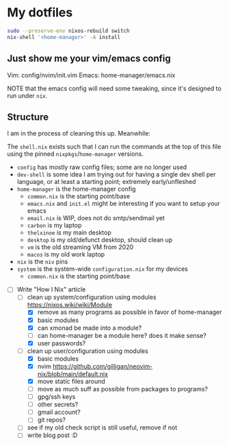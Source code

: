 # My dotfiles

```sh
sudo --preserve-env nixos-rebuild switch
nix-shell '<home-manager>' -A install
```

## Just show me your vim/emacs config

Vim: config/nvim/init.vim
Emacs: home-manager/emacs.nix


NOTE that the emacs config will need some tweaking, since it's designed
to run under `nix`.

## Structure

I am in the process of cleaning this up. Meanwhile:

The `shell.nix` exists such that I can run the commands at the top of this
file using the pinned `nixpkgs`/`home-manager` versions.

- `config` has mostly raw config files; some are no longer used
- `dev-shell` is some idea I am trying out for having a single dev shell per language, or at least a starting point; extremely early/unfleshed
- `home-manager` is the home-manager config
  - `common.nix` is the starting point/base
  - `emacs.nix` and `init.el` might be interesting if you want to setup your emacs
  - `email.nix` is WIP, does not do smtp/sendmail yet
  - `carbon` is my laptop
  - `thelxinoe` is my main desktop
  - `desktop` is my old/defunct desktop, should clean up
  - `vm` is the old streaming VM from 2020
  - `macos` is my old work laptop
- `nix` is the `niv` pins
- `system` is the system-wide `configuration.nix` for my devices
  - `common.nix` is the starting point/base

- [ ] Write "How I Nix" article
  - [ ] clean up system/configuration using modules https://nixos.wiki/wiki/Module
    - [x] remove as many programs as possible in favor of home-manager
	- [x] basic modules
    - [x] can xmonad be made into a module?
    - [ ] can home-manager be a module here? does it make sense?
    - [x] user passwords?
  - [ ] clean up user/configuration using modules
    - [x] basic modules
    - [x] nvim https://github.com/gilligan/neovim-nix/blob/main/default.nix
	- [x] move static files around
    - [ ] move as much suff as possible from packages to programs?
    - [ ] gpg/ssh keys
    - [ ] other secrets?
    - [ ] gmail account?
    - [ ] git repos?
  - [ ] see if my old check script is still useful, remove if not
  - [ ] write blog post :D
